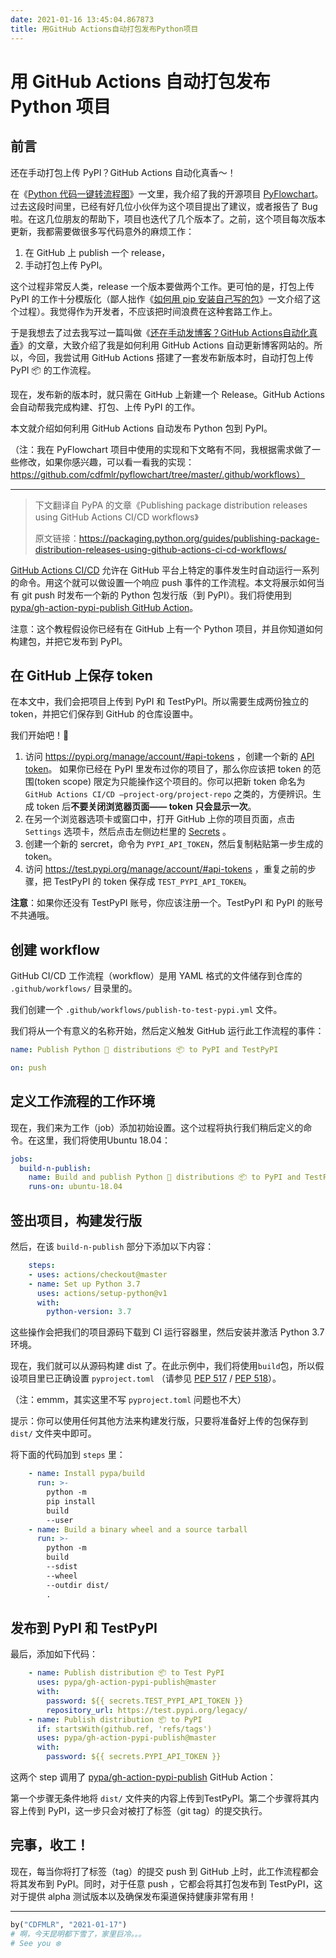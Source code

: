 ```yaml
---
date: 2021-01-16 13:45:04.867873
title: 用GitHub Actions自动打包发布Python项目
---
```



# 用 GitHub Actions 自动打包发布 Python 项目

## 前言

还在手动打包上传 PyPI？GitHub Actions 自动化真香～！

在《[Python 代码一键转流程图](https://blog.csdn.net/u012419550/article/details/109258117)》一文里，我介绍了我的开源项目 [PyFlowchart](https://github.com/cdfmlr/pyflowchart)。过去这段时间里，已经有好几位小伙伴为这个项目提出了建议，或者报告了 Bug 啦。在这几位朋友的帮助下，项目也迭代了几个版本了。之前，这个项目每次版本更新，我都需要做很多写代码意外的麻烦工作：

1. 在 GitHub 上 publish 一个 release，
2. 手动打包上传 PyPI。

这个过程非常反人类，release 一个版本要做两个工作。更可怕的是，打包上传 PyPI 的工作十分模版化（鄙人拙作《[如何用 pip 安装自己写的包](https://blog.csdn.net/u012419550/article/details/105967006)》一文介绍了这个过程）。我觉得作为开发者，不应该把时间浪费在这种套路工作上。

于是我想去了过去我写过一篇叫做《[还在手动发博客？GitHub Actions自动化真香](https://blog.csdn.net/u012419550/article/details/107594751)》的文章，大致介绍了我是如何利用 GitHub Actions 自动更新博客网站的。所以，今回，我尝试用 GitHub Actions 搭建了一套发布新版本时，自动打包上传 PyPI 📦 的工作流程。

现在，发布新的版本时，就只需在 GitHub 上新建一个 Release。GitHub Actions 会自动帮我完成构建、打包、上传 PyPI 的工作。

本文就介绍如何利用 GitHub Actions 自动发布 Python 包到 PyPI。

（注：我在 PyFlowchart 项目中使用的实现和下文略有不同，我根据需求做了一些修改，如果你感兴趣，可以看一看我的实现：https://github.com/cdfmlr/pyflowchart/tree/master/.github/workflows）



---



> 下文翻译自 PyPA 的文章《Publishing package distribution releases using GitHub Actions CI/CD workflows》
>
> 原文链接：https://packaging.python.org/guides/publishing-package-distribution-releases-using-github-actions-ci-cd-workflows/



[GitHub Actions CI/CD](https://github.com/features/actions) 允许在 GitHub 平台上特定的事件发生时自动运行一系列的命令。用这个就可以做设置一个响应 push 事件的工作流程。本文将展示如何当有 git push 时发布一个新的 Python 包发行版（到 PyPI）。我们将使用到 [pypa/gh-action-pypi-publish GitHub Action](https://github.com/marketplace/actions/pypi-publish)。

注意：这个教程假设你已经有在 GitHub 上有一个 Python 项目，并且你知道如何构建包，并把它发布到 PyPI。

## 在 GitHub 上保存 token

在本文中，我们会把项目上传到 PyPI 和 TestPyPI。所以需要生成两份独立的 token，并把它们保存到 GitHub 的仓库设置中。

我们开始吧！🚀

1. 访问 https://pypi.org/manage/account/#api-tokens ，创建一个新的 [API token](https://pypi.org/help/#apitoken)。 如果你已经在 PyPI 里发布过你的项目了，那么你应该把 token 的范围(token scope) 限定为只能操作这个项目的。你可以把新 token 命名为 `GitHub Actions CI/CD —project-org/project-repo` 之类的，方便辨识。生成 token 后**不要关闭浏览器页面—— token 只会显示一次**。
2. 在另一个浏览器选项卡或窗口中，打开 GitHub 上你的项目页面，点击 `Settings` 选项卡，然后点击左侧边栏里的 [Secrets](https://help.github.com/en/articles/virtual-environments-for-github-actions#creating-and-using-secrets-encrypted-variables) 。
3. 创建一个新的 sercret，命令为 `PYPI_API_TOKEN`，然后复制粘贴第一步生成的 token。
4. 访问 https://test.pypi.org/manage/account/#api-tokens ，重复之前的步骤，把 TestPyPI 的 token 保存成 `TEST_PYPI_API_TOKEN`。

**注意**：如果你还没有 TestPyPI 账号，你应该注册一个。TestPyPI 和 PyPI 的账号不共通哦。

## 创建 workflow

GitHub CI/CD 工作流程（workflow）是用 YAML 格式的文件储存到仓库的 `.github/workflows/` 目录里的。

我们创建一个  `.github/workflows/publish-to-test-pypi.yml` 文件。

我们将从一个有意义的名称开始，然后定义触发 GitHub 运行此工作流程的事件：

```yaml
name: Publish Python 🐍 distributions 📦 to PyPI and TestPyPI

on: push
```

## 定义工作流程的工作环境

现在，我们来为工作（job）添加初始设置。这个过程将执行我们稍后定义的命令。在这里，我们将使用Ubuntu 18.04：

```yaml
jobs:
  build-n-publish:
    name: Build and publish Python 🐍 distributions 📦 to PyPI and TestPyPI
    runs-on: ubuntu-18.04
```

## 签出项目，构建发行版

然后，在该 `build-n-publish` 部分下添加以下内容：

```yaml
    steps:
    - uses: actions/checkout@master
    - name: Set up Python 3.7
      uses: actions/setup-python@v1
      with:
        python-version: 3.7
```

这些操作会把我们的项目源码下载到 CI 运行容器里，然后安装并激活 Python 3.7 环境。

现在，我们就可以从源码构建 dist 了。在此示例中，我们将使用`build`包，所以假设项目里已正确设置 `pyproject.toml` （请参见 [PEP 517](https://www.python.org/dev/peps/pep-0517) / [PEP 518](https://www.python.org/dev/peps/pep-0518)）。

（注：emmm，其实这里不写 `pyproject.toml` 问题也不大）

提示：你可以使用任何其他方法来构建发行版，只要将准备好上传的包保存到 `dist/` 文件夹中即可。

将下面的代码加到 `steps` 里：

```yaml
    - name: Install pypa/build
      run: >-
        python -m
        pip install
        build
        --user
    - name: Build a binary wheel and a source tarball
      run: >-
        python -m
        build
        --sdist
        --wheel
        --outdir dist/
        .
```

## 发布到 PyPI 和 TestPyPI

最后，添加如下代码：

```yaml
    - name: Publish distribution 📦 to Test PyPI
      uses: pypa/gh-action-pypi-publish@master
      with:
        password: ${{ secrets.TEST_PYPI_API_TOKEN }}
        repository_url: https://test.pypi.org/legacy/
    - name: Publish distribution 📦 to PyPI
      if: startsWith(github.ref, 'refs/tags')
      uses: pypa/gh-action-pypi-publish@master
      with:
        password: ${{ secrets.PYPI_API_TOKEN }}
```

这两个 step 调用了 [pypa/gh-action-pypi-publish](https://github.com/pypa/gh-action-pypi-publish) GitHub Action：

第一个步骤无条件地将 `dist/` 文件夹的内容上传到TestPyPI。第二个步骤将其内容上传到 PyPI，这一步只会对被打了标签（git tag）的提交执行。

## 完事，收工！

现在，每当你将打了标签（tag）的提交 push 到 GitHub 上时，此工作流程都会将其发布到 PyPI。同时，对于任意 push ，它都会将其打包发布到 TestPyPI，这对于提供 alpha 测试版本以及确保发布渠道保持健康非常有用！

---

```python
by("CDFMLR", "2021-01-17")
# 啊，今天昆明都下雪了，家里巨冷。。。
# See you ❄️
```


